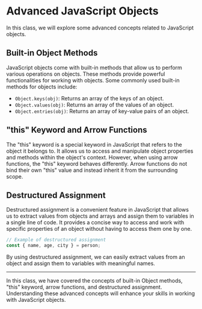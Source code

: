 # Advanced JavaScript Objects

In this class, we will explore some advanced concepts related to JavaScript objects.

## Built-in Object Methods

JavaScript objects come with built-in methods that allow us to perform various operations on objects. These methods provide powerful functionalities for working with objects. Some commonly used built-in methods for objects include:

- `Object.keys(obj)`: Returns an array of the keys of an object.
- `Object.values(obj)`: Returns an array of the values of an object.
- `Object.entries(obj)`: Returns an array of key-value pairs of an object.

## "this" Keyword and Arrow Functions

The "this" keyword is a special keyword in JavaScript that refers to the object it belongs to. It allows us to access and manipulate object properties and methods within the object's context. However, when using arrow functions, the "this" keyword behaves differently. Arrow functions do not bind their own "this" value and instead inherit it from the surrounding scope.

## Destructured Assignment

Destructured assignment is a convenient feature in JavaScript that allows us to extract values from objects and arrays and assign them to variables in a single line of code. It provides a concise way to access and work with specific properties of an object without having to access them one by one.

```javascript
// Example of destructured assignment
const { name, age, city } = person;
```
By using destructured assignment, we can easily extract values from an object and assign them to variables with meaningful names.

---

In this class, we have covered the concepts of built-in Object methods, "this" keyword, arrow functions, and destructured assignment. Understanding these advanced concepts will enhance your skills in working with JavaScript objects.
